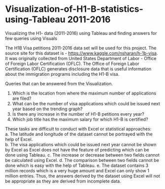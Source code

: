 # Visualization-of-H1-B-statistics-using-Tableau 2011-2016
Visualizing the H1- data (2011-2016) using Tableau and finding answers for few queries using Visuals

The H1B Visa petitions 2011-2016 data set will be used for this project. The source site for this dataset is - https://www.kaggle.com/nsharan/h-1b-visa.  It was originally collected from United States Department of Labor - Office of Foreign Labor Certification (OFLC). The Office of Foreign Labor Certification (OFLC) generates disclosure data that is useful information about the immigration programs including the H1-B visa. 

Queries that can be answered from the Visualization.

1.	Which is the location from where the maximum number of applications are filed?
2.	What can be the number of visa applications which could be issued next year based on the trending graph?
3.	Is there any increase in the number of H1-B petitions every year?
4.	Which job title has the maximum salary for which H1-B is certified?


These tasks are difficult to conduct with Excel or statistical approaches:<br>
a.	The latitude and longitude of the dataset cannot be portrayed with the help of Excel. <br>
b.	The visa applications which could be issued next year cannot be shown by Excel as Excel does not have the feature of predicting which can be done using Tableau. 
c.	The increase or decrease between two fields cannot be calculated using Excel.
d.	The comparison between two fields cannot be done which is easy with the help of Tableau.
e.	The dataset contains 3 million records which is a very huge amount and Excel can only show 1 million entries. Thus, the answers derived by the dataset using Excel will not be appropriate as they are derived from incomplete data.
